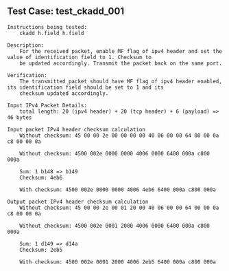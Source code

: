 Test Case: test_ckadd_001
-------------------------

    Instructions being tested:
        ckadd h.field h.field

    Description:
        For the received packet, enable MF flag of ipv4 header and set the value of identification field to 1. Checksum to
        be updated accordingly. Transmit the packet back on the same port.

    Verification:
        The transmitted packet should have MF flag of ipv4 header enabled, its identification field should be set to 1 and its
        checksum updated accordingly.

    Input IPv4 Packet Details:
        total length: 20 (ipv4 header) + 20 (tcp header) + 6 (payload) => 46 bytes

    Input packet IPv4 header checksum calculation
        Without checksum: 45 00 00 2e 00 00 00 00 40 06 00 00 64 00 00 0a c8 00 00 0a

        Without checksum: 4500 002e 0000 0000 4006 0000 6400 000a c800 000a

        Sum: 1 b148 => b149
        Checksum: 4eb6

        With checksum: 4500 002e 0000 0000 4006 4eb6 6400 000a c800 000a

    Output packet IPv4 header checksum calculation
        Without checksum: 45 00 00 2e 00 01 20 00 40 06 00 00 64 00 00 0a c8 00 00 0a

        Without checksum: 4500 002e 0001 2000 4006 0000 6400 000a c800 000a

        Sum: 1 d149 => d14a
        Checksum: 2eb5

        With checksum: 4500 002e 0001 2000 4006 2eb5 6400 000a c800 000a
